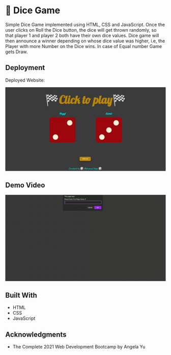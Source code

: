 # 🎲 Dice Game 
Simple Dice Game implemented using HTML, CSS and JavaScript. Once the user clicks on Roll the Dice button, the dice will get thrown randomly, so that player 1 and player 2 both have their own dice values. Dice game will then announce a winner depending on whose dice value was higher, i.e, the Player with more Number on the Dice wins. In case of Equal number Game gets Draw. 



## Deployment

Deployed Website: 


![The-Dice-Game](./images/Project.png)


## Demo Video 
<img src="./Demo/Demo.gif"> </img>

## Built With

  * HTML
  * CSS
  * JavaScript

## Acknowledgments
  * The Complete 2021 Web Development Bootcamp by Angela Yu